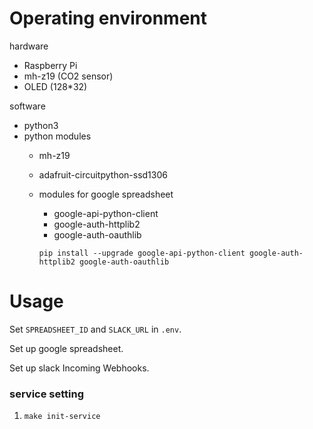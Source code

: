
# Operating environment
hardware
- Raspberry Pi
- mh-z19 (CO2 sensor)
- OLED (128\*32)

software
- python3
- python modules
    - mh-z19
    - adafruit-circuitpython-ssd1306
    - modules for google spreadsheet 
        - google-api-python-client 
        - google-auth-httplib2
        - google-auth-oauthlib

        `pip install --upgrade google-api-python-client google-auth-httplib2 google-auth-oauthlib`


# Usage

Set `SPREADSHEET_ID` and `SLACK_URL` in `.env`.

Set up google spreadsheet.

Set up slack Incoming Webhooks.


### service setting

1. `make init-service`
